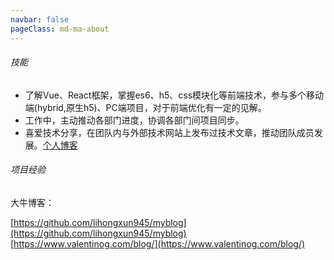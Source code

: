 ```yaml
---
navbar: false
pageClass: md-ma-about
---
```




###### 技能

+ 了解Vue、React框架，掌握es6、h5、css模块化等前端技术，参与多个移动端(hybrid,原生h5)、PC端项目，对于前端优化有一定的见解。
+ 工作中，主动推动各部门进度，协调各部门间项目同步。
+ 喜爱技术分享，在团队内与外部技术网站上发布过技术文章，推动团队成员发展。[个人博客](https://www.maxiong.ren)

###### 项目经验




大牛博客：

[https://github.com/lihongxun945/myblog](https://github.com/lihongxun945/myblog)
[https://www.valentinog.com/blog/](https://www.valentinog.com/blog/)

<about />

